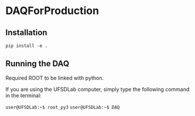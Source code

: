 # DAQForProduction

## Installation

`pip install -e .`

## Running the DAQ

Required ROOT to be linked with python.

If you are using the UFSDLab computer, simply type the following command in the terminal:

`user@UFSDLab:~$ root_py3`
`user@UFSDLab:~$ DAQ`
